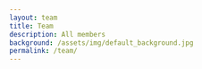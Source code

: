 ```yaml
---
layout: team
title: Team 
description: All members 
background: /assets/img/default_background.jpg
permalink: /team/
---
```

